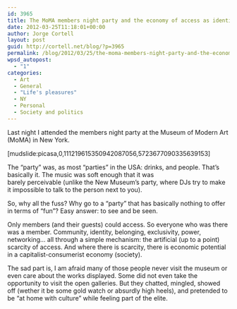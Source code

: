 ```yaml
---
id: 3965
title: The MoMA members night party and the economy of access as identity
date: 2012-03-25T11:18:01+00:00
author: Jorge Cortell
layout: post
guid: http://cortell.net/blog/?p=3965
permalink: /blog/2012/03/25/the-moma-members-night-party-and-the-economy-of-access-as-identity/
wpsd_autopost:
  - "1"
categories:
  - Art
  - General
  - "Life's pleasures"
  - NY
  - Personal
  - Society and politics
---
```

Last night I attended the members night party at the Museum of Modern Art (MoMA) in New York.

[mudslide:picasa,0,111219615350942087056,5723677090335639153]

The &#8220;party&#8221; was, as most &#8220;parties&#8221; in the USA: drinks, and people. That&#8217;s basically it. The music was soft enough that it was barely perceivable (unlike the New Museum&#8217;s party, where DJs try to make it impossible to talk to the person next to you).

So, why all the fuss? Why go to a &#8220;party&#8221; that has basically nothing to offer in terms of &#8220;fun&#8221;? Easy answer: to see and be seen.

Only members (and their guests) could access. So everyone who was there was a member. Community, identity, belonging, exclusivity, power, networking&#8230; all through a simple mechanism: the artificial (up to a point) scarcity of access. And where there is scarcity, there is economic potential in a capitalist-consumerist economy (society).

The sad part is, I am afraid many of those people never visit the museum or even care about the works displayed. Some did not even take the opportunity to visit the open galleries. But they chatted, mingled, showed off (wether it be some gold watch or absurdly high heels), and pretended to be &#8220;at home with culture&#8221; while feeling part of the elite.